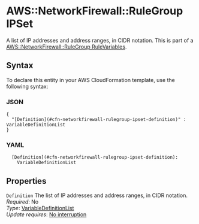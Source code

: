 # AWS::NetworkFirewall::RuleGroup IPSet<a name="aws-properties-networkfirewall-rulegroup-ipset"></a>

A list of IP addresses and address ranges, in CIDR notation\. This is part of a [AWS::NetworkFirewall::RuleGroup RuleVariables](aws-properties-networkfirewall-rulegroup-rulevariables.md)\. 

## Syntax<a name="aws-properties-networkfirewall-rulegroup-ipset-syntax"></a>

To declare this entity in your AWS CloudFormation template, use the following syntax:

### JSON<a name="aws-properties-networkfirewall-rulegroup-ipset-syntax.json"></a>

```
{
  "[Definition](#cfn-networkfirewall-rulegroup-ipset-definition)" : VariableDefinitionList
}
```

### YAML<a name="aws-properties-networkfirewall-rulegroup-ipset-syntax.yaml"></a>

```
  [Definition](#cfn-networkfirewall-rulegroup-ipset-definition): 
    VariableDefinitionList
```

## Properties<a name="aws-properties-networkfirewall-rulegroup-ipset-properties"></a>

`Definition`  <a name="cfn-networkfirewall-rulegroup-ipset-definition"></a>
The list of IP addresses and address ranges, in CIDR notation\.   
*Required*: No  
*Type*: [VariableDefinitionList](aws-properties-networkfirewall-rulegroup-variabledefinitionlist.md)  
*Update requires*: [No interruption](https://docs.aws.amazon.com/AWSCloudFormation/latest/UserGuide/using-cfn-updating-stacks-update-behaviors.html#update-no-interrupt)